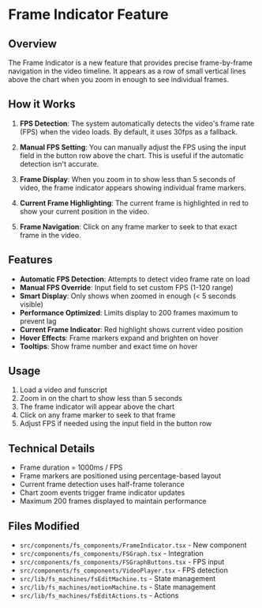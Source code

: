 # Frame Indicator Feature

## Overview

The Frame Indicator is a new feature that provides precise frame-by-frame navigation in the video timeline. It appears as a row of small vertical lines above the chart when you zoom in enough to see individual frames.

## How it Works

1. **FPS Detection**: The system automatically detects the video's frame rate (FPS) when the video loads. By default, it uses 30fps as a fallback.

2. **Manual FPS Setting**: You can manually adjust the FPS using the input field in the button row above the chart. This is useful if the automatic detection isn't accurate.

3. **Frame Display**: When you zoom in to show less than 5 seconds of video, the frame indicator appears showing individual frame markers.

4. **Current Frame Highlighting**: The current frame is highlighted in red to show your current position in the video.

5. **Frame Navigation**: Click on any frame marker to seek to that exact frame in the video.

## Features

- **Automatic FPS Detection**: Attempts to detect video frame rate on load
- **Manual FPS Override**: Input field to set custom FPS (1-120 range)
- **Smart Display**: Only shows when zoomed in enough (< 5 seconds visible)
- **Performance Optimized**: Limits display to 200 frames maximum to prevent lag
- **Current Frame Indicator**: Red highlight shows current video position
- **Hover Effects**: Frame markers expand and brighten on hover
- **Tooltips**: Show frame number and exact time on hover

## Usage

1. Load a video and funscript
2. Zoom in on the chart to show less than 5 seconds
3. The frame indicator will appear above the chart
4. Click on any frame marker to seek to that frame
5. Adjust FPS if needed using the input field in the button row

## Technical Details

- Frame duration = 1000ms / FPS
- Frame markers are positioned using percentage-based layout
- Current frame detection uses half-frame tolerance
- Chart zoom events trigger frame indicator updates
- Maximum 200 frames displayed to maintain performance

## Files Modified

- `src/components/fs_components/FrameIndicator.tsx` - New component
- `src/components/fs_components/FSGraph.tsx` - Integration
- `src/components/fs_components/FSGraphButtons.tsx` - FPS input
- `src/components/fs_components/VideoPlayer.tsx` - FPS detection
- `src/lib/fs_machines/fsEditMachine.ts` - State management
- `src/lib/fs_machines/motionMachine.ts` - State management
- `src/lib/fs_machines/fsEditActions.ts` - Actions 